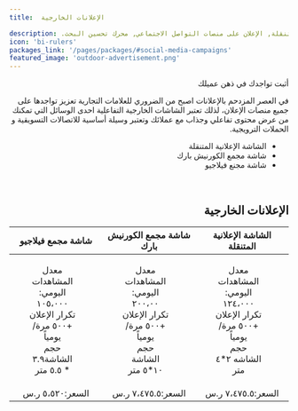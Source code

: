 ```yaml
---
title:  الإعلانات الخارجية 

description: .شاشات إعلانية ,الشاحنة المتنقلة, الإعلان على منصات التواصل الاجتماعي, محرك تحسين البحث
icon: 'bi-rulers'
packages_link: '/pages/packages/#social-media-campaigns'
featured_image: 'outdoor-advertisement.png'
---
```


<div dir="rtl">
أثبت تواجدك في ذهن عميلك

في العصر المزدحم بالإعلانات اصبح من الضروري للعلامات التجارية تعزيز تواجدها على جميع منصات الإعلان، لذلك تعتبر الشاشات الخارجية التفاعلية احدى الوسائل التي تمكنك من عرض محتوى تفاعلي وجذاب مع عملائك وتعتبر وسيلة أساسية للاتصالات التسويقية و الحملات الترويجية. 

- الشاشة الإعلانية المتنقلة
- شاشة مجمع الكورنيش بارك
- شاشة مجنع فيلاجيو

<br>

## الإعلانات الخارجية

|    **الشاشة الإعلانية المتنقلة**    |   **شاشة مجمع الكورنيش بارك**    |     **شاشة مجمع فيلاجيو**     |
|:---------------------------:|:--------------------------------:|:----------------------------------:|
|   <ul style="list-style-type: none"><li>معدل المشاهدات اليومي: ١٢٤،٠٠٠  </li><li>  تكرار الإعلان +٥٠٠ مرة/يومياً </li><li> حجم الشاشه ٢*٤ متر </li></ul>| <ul style="list-style-type: none"><li>معدل المشاهدات اليومي: ٢٠٠،٠٠ </li><li> تكرار الإعلان +٥٠٠ مرة/يومياً</li><li> حجم الشاشة  ١٠*٥  متر </li></ul>|  <ul style="list-style-type: none"><li>معدل المشاهدات اليومي: ١٠٥،٠٠٠</li><li> تكرار الإعلان +٥٠٠ مرة/يومياً</li><li>حجم الشاشة٣.٩ * ٥.٥  متر</li></ul>|
|         السعر:٧،٤٧٥.٥  ر.س          |          السعر:٧،٤٧٥.٥ ر.س           |           السعر:٥،٥٢٠ ر.س          | 

<br>

</div>